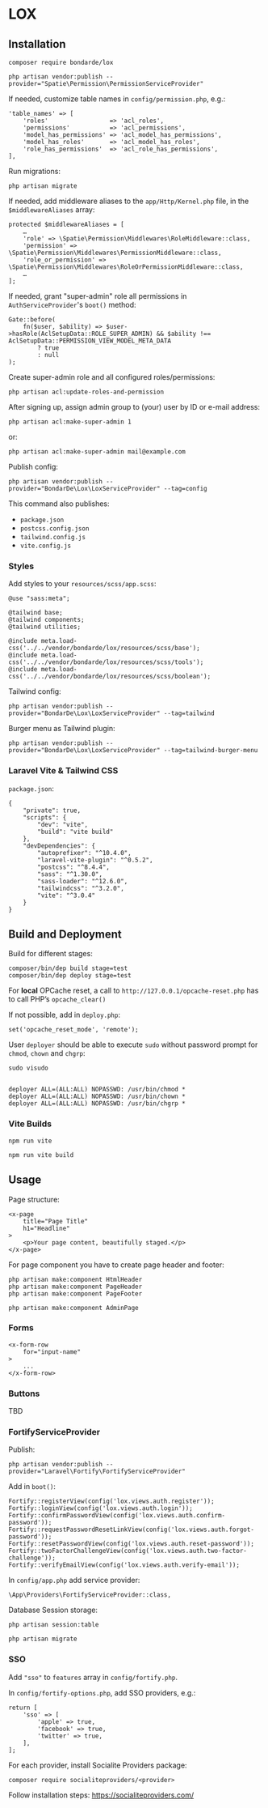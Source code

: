 # LOX


## Installation

    composer require bondarde/lox

    php artisan vendor:publish --provider="Spatie\Permission\PermissionServiceProvider"


If needed, customize table names in `config/permission.php`, e.g.:

    'table_names' => [
        'roles'                 => 'acl_roles',
        'permissions'           => 'acl_permissions',
        'model_has_permissions' => 'acl_model_has_permissions',
        'model_has_roles'       => 'acl_model_has_roles',
        'role_has_permissions'  => 'acl_role_has_permissions',
    ],


Run migrations:

    php artisan migrate


If needed, add middleware aliases to the `app/Http/Kernel.php` file, in the `$middlewareAliases` array:

    protected $middlewareAliases = [
        …
        'role' => \Spatie\Permission\Middlewares\RoleMiddleware::class,
        'permission' => \Spatie\Permission\Middlewares\PermissionMiddleware::class,
        'role_or_permission' => \Spatie\Permission\Middlewares\RoleOrPermissionMiddleware::class,
        …
    ];


If needed, grant "super-admin" role all permissions in `AuthServiceProvider`'s `boot()` method:

    Gate::before(
        fn($user, $ability) => $user->hasRole(AclSetupData::ROLE_SUPER_ADMIN) && $ability !== AclSetupData::PERMISSION_VIEW_MODEL_META_DATA
            ? true
            : null
    );


Create super-admin role and all configured roles/permissions:

    php artisan acl:update-roles-and-permission


After signing up, assign admin group to (your) user by ID or e-mail address:

    php artisan acl:make-super-admin 1

or:

    php artisan acl:make-super-admin mail@example.com


Publish config:

    php artisan vendor:publish --provider="BondarDe\Lox\LoxServiceProvider" --tag=config

This command also publishes:
- `package.json`
- `postcss.config.json`
- `tailwind.config.js`
- `vite.config.js`


### Styles

Add styles to your `resources/scss/app.scss`:

    @use "sass:meta";

    @tailwind base;
    @tailwind components;
    @tailwind utilities;

    @include meta.load-css('../../vendor/bondarde/lox/resources/scss/base');
    @include meta.load-css('../../vendor/bondarde/lox/resources/scss/tools');
    @include meta.load-css('../../vendor/bondarde/lox/resources/scss/boolean');


Tailwind config:

    php artisan vendor:publish --provider="BondarDe\Lox\LoxServiceProvider" --tag=tailwind


Burger menu as Tailwind plugin:

    php artisan vendor:publish --provider="BondarDe\Lox\LoxServiceProvider" --tag=tailwind-burger-menu





### Laravel Vite & Tailwind CSS

`package.json`:

    {
        "private": true,
        "scripts": {
            "dev": "vite",
            "build": "vite build"
        },
        "devDependencies": {
            "autoprefixer": "^10.4.0",
            "laravel-vite-plugin": "^0.5.2",
            "postcss": "^8.4.4",
            "sass": "^1.30.0",
            "sass-loader": "^12.6.0",
            "tailwindcss": "^3.2.0",
            "vite": "^3.0.4"
        }
    }


## Build and Deployment

Build for different stages:

    composer/bin/dep build stage=test
    composer/bin/dep deploy stage=test


For **local**  OPCache reset, a call to `http://127.0.0.1/opcache-reset.php` has to call PHP’s `opcache_clear()`

If not possible, add in `deploy.php`:

    set('opcache_reset_mode', 'remote');


User `deployer` should be able to execute `sudo` without password prompt for `chmod`, `chown` and `chgrp`:

    sudo visudo


    deployer ALL=(ALL:ALL) NOPASSWD: /usr/bin/chmod *
    deployer ALL=(ALL:ALL) NOPASSWD: /usr/bin/chown *
    deployer ALL=(ALL:ALL) NOPASSWD: /usr/bin/chgrp *


### Vite Builds

    npm run vite

    npm run vite build


## Usage

Page structure:

    <x-page
        title="Page Title"
        h1="Headline"
    >
        <p>Your page content, beautifully staged.</p>
    </x-page>


For page component you have to create page header and footer:

    php artisan make:component HtmlHeader
    php artisan make:component PageHeader
    php artisan make:component PageFooter

    php artisan make:component AdminPage


### Forms

    <x-form-row
        for="input-name"
    >
        ...
    </x-form-row>


### Buttons

TBD









### FortifyServiceProvider

Publish:

    php artisan vendor:publish --provider="Laravel\Fortify\FortifyServiceProvider"


Add in `boot()`:

    Fortify::registerView(config('lox.views.auth.register'));
    Fortify::loginView(config('lox.views.auth.login'));
    Fortify::confirmPasswordView(config('lox.views.auth.confirm-password'));
    Fortify::requestPasswordResetLinkView(config('lox.views.auth.forgot-password'));
    Fortify::resetPasswordView(config('lox.views.auth.reset-password'));
    Fortify::twoFactorChallengeView(config('lox.views.auth.two-factor-challenge'));
    Fortify::verifyEmailView(config('lox.views.auth.verify-email'));


In `config/app.php` add service provider:

    \App\Providers\FortifyServiceProvider::class,


Database Session storage:

    php artisan session:table

    php artisan migrate


### SSO

Add `"sso"` to `features` array in `config/fortify.php`.

In `config/fortify-options.php`, add SSO providers, e.g.:

    return [
        'sso' => [
            'apple' => true,
            'facebook' => true,
            'twitter' => true,
        ],
    ];





For each provider, install Socialite Providers package:

    composer require socialiteproviders/<provider>

Follow installation steps:
https://socialiteproviders.com/


